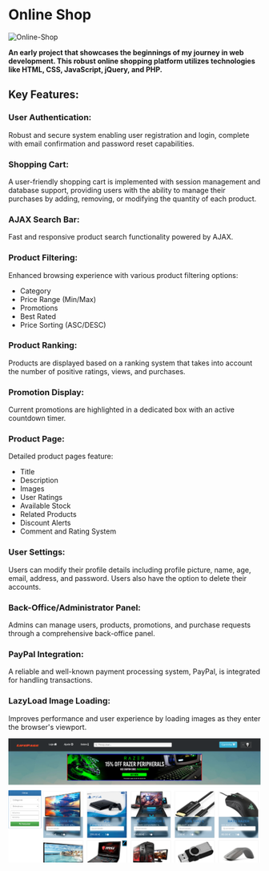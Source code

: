 # **Online Shop**
![Online-Shop](https://socialify.git.ci/bakill3/Online-Shop/image?font=Inter&language=1&name=1&owner=1&pattern=Brick%20Wall&stargazers=1&theme=Light)

**An early project that showcases the beginnings of my journey in web development. This robust online shopping platform utilizes technologies like HTML, CSS, JavaScript, jQuery, and PHP.**

## **Key Features:**

### **User Authentication:**
Robust and secure system enabling user registration and login, complete with email confirmation and password reset capabilities.

### **Shopping Cart:**
A user-friendly shopping cart is implemented with session management and database support, providing users with the ability to manage their purchases by adding, removing, or modifying the quantity of each product.

### **AJAX Search Bar:**
Fast and responsive product search functionality powered by AJAX.

### **Product Filtering:**
Enhanced browsing experience with various product filtering options:
- Category
- Price Range (Min/Max)
- Promotions
- Best Rated
- Price Sorting (ASC/DESC)

### **Product Ranking:**
Products are displayed based on a ranking system that takes into account the number of positive ratings, views, and purchases.

### **Promotion Display:**
Current promotions are highlighted in a dedicated box with an active countdown timer.

### **Product Page:**
Detailed product pages feature:
- Title
- Description
- Images
- User Ratings
- Available Stock
- Related Products
- Discount Alerts
- Comment and Rating System

### **User Settings:**
Users can modify their profile details including profile picture, name, age, email, address, and password. Users also have the option to delete their accounts.

### **Back-Office/Administrator Panel:**
Admins can manage users, products, promotions, and purchase requests through a comprehensive back-office panel.

### **PayPal Integration:**
A reliable and well-known payment processing system, PayPal, is integrated for handling transactions.

### **LazyLoad Image Loading:**
Improves performance and user experience by loading images as they enter the browser's viewport.

![Loja Online](https://github.com/bakill3/Online-Shop/blob/master/lifepage.png)

